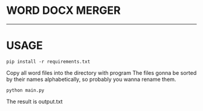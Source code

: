 # WORD DOCX MERGER

------

# USAGE

```
pip install -r requirements.txt
```

Copy all word files into the directory with program
The files gonna be sorted by their names alphabetically,
so probably you wanna rename them.

```
python main.py
```
The result is output.txt
